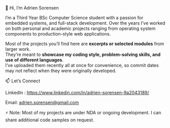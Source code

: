 👋 Hi, I’m Adrien Sorensen

I’m a Third Year BSc Computer Science student with a passion for embedded systems, and full-stack development. Over the years I’ve worked on both personal and academic projects ranging from operating system components to production-style web applications.


Most of the projects you’ll find here are **excerpts or selected modules** from larger work.  
They’re meant to **showcase my coding style, problem-solving skills, and use of different languages**.  
I’ve uploaded them recently all at once for convenience, so commit dates may not reflect when they were originally developed.



    

📫 Let’s Connect

LinkedIn : https://www.linkedin.com/in/adrien-sorensen-9a2043189/

Email: adrien.sorensen@gmail.com

⚡ Note: Most of my projects are under NDA or ongoing development. I can share additional code samples on request.
